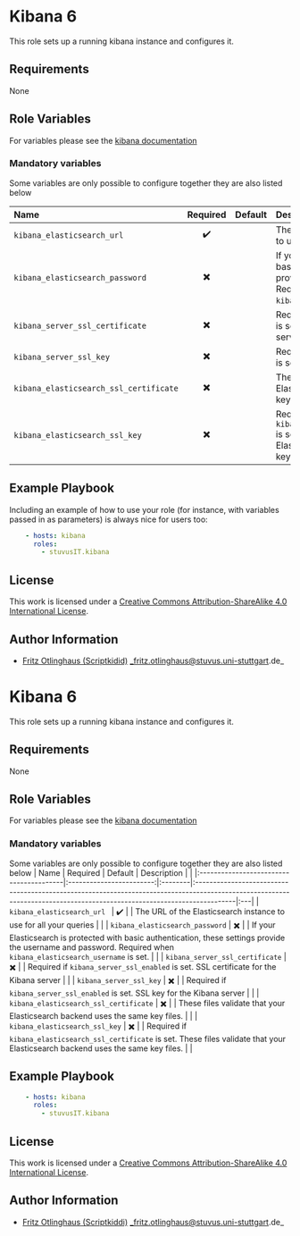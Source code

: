 # Kibana 6

This role sets up a running kibana instance and configures it.


## Requirements

None


## Role Variables

For variables please see the [kibana documentation](https://www.elastic.co/guide/en/kibana/current/settings.html)

### Mandatory variables
Some variables are only possible to configure together they are also listed below

| Name                                    |         Required         | Default | Description                                                                                                                                                            |    |
|:----------------------------------------|:------------------------:|:--------|:-----------------------------------------------------------------------------------------------------------------------------------------------------------------------|:---|
| `kibana_elasticsearch_url `             |    :heavy_check_mark:    |         | The URL of the Elasticsearch instance to use for all your queries                                                                                                      |    |
| `kibana_elasticsearch_password`        | :heavy_multiplication_x: |         | If your Elasticsearch is protected with basic authentication, these settings provide the username and password. Required when `kibana_elasticsearch_username` is set. |    |
| `kibana_server_ssl_certificate`        | :heavy_multiplication_x: |         | Required if `kibana_server_ssl_enabled` is set. SSL certificate for the Kibana server                                                                                 |    |
| `kibana_server_ssl_key`                | :heavy_multiplication_x: |         | Required if `kibana_server_ssl_enabled` is set. SSL key for the Kibana server                                                                                         |    |
| `kibana_elasticsearch_ssl_certificate` | :heavy_multiplication_x: |         | These files validate that your Elasticsearch backend uses the same key files.                                                                                          |    |
| `kibana_elasticsearch_ssl_key`         | :heavy_multiplication_x: |         | Required if `kibana_elasticsearch_ssl_certificate` is set. These files validate that your Elasticsearch backend uses the same key files.                              |    |


## Example Playbook

Including an example of how to use your role (for instance, with variables passed in as parameters) is always nice for users too:

```yml
    - hosts: kibana
      roles:
        - stuvusIT.kibana
```

## License

This work is licensed under a [Creative Commons Attribution-ShareAlike 4.0 International License](https://creativecommons.org/licenses/by-sa/4.0/).


## Author Information

- [Fritz Otlinghaus (Scriptkidid)](https://github.com/scriptkiddi) _fritz.otlinghaus@stuvus.uni-stuttgart.de_
# Kibana 6

This role sets up a running kibana instance and configures it.


## Requirements

None


## Role Variables

For variables please see the [kibana documentation](https://www.elastic.co/guide/en/kibana/current/settings.html)

### Mandatory variables
Some variables are only possible to configure together they are also listed below
| Name                                    |         Required         | Default | Description                                                                                                                                                            |    |
|:----------------------------------------|:------------------------:|:--------|:-----------------------------------------------------------------------------------------------------------------------------------------------------------------------|:---|
| `kibana_elasticsearch_url `             |    :heavy_check_mark:    |         | The URL of the Elasticsearch instance to use for all your queries                                                                                                      |    |
| `kibana_elasticsearch_password`        | :heavy_multiplication_x: |         | If your Elasticsearch is protected with basic authentication, these settings provide the username and password. Required when `kibana_elasticsearch_username` is set. |    |
| `kibana_server_ssl_certificate`        | :heavy_multiplication_x: |         | Required if `kibana_server_ssl_enabled` is set. SSL certificate for the Kibana server                                                                                 |    |
| `kibana_server_ssl_key`                | :heavy_multiplication_x: |         | Required if `kibana_server_ssl_enabled` is set. SSL key for the Kibana server                                                                                         |    |
| `kibana_elasticsearch_ssl_certificate` | :heavy_multiplication_x: |         | These files validate that your Elasticsearch backend uses the same key files.                                                                                          |    |
| `kibana_elasticsearch_ssl_key`         | :heavy_multiplication_x: |         | Required if `kibana_elasticsearch_ssl_certificate` is set. These files validate that your Elasticsearch backend uses the same key files.                              |    |


## Example Playbook

```yml
    - hosts: kibana
      roles:
        - stuvusIT.kibana
```

## License

This work is licensed under a [Creative Commons Attribution-ShareAlike 4.0 International License](https://creativecommons.org/licenses/by-sa/4.0/).


## Author Information

- [Fritz Otlinghaus (Scriptkiddi)](https://github.com/scriptkiddi) _fritz.otlinghaus@stuvus.uni-stuttgart.de_
